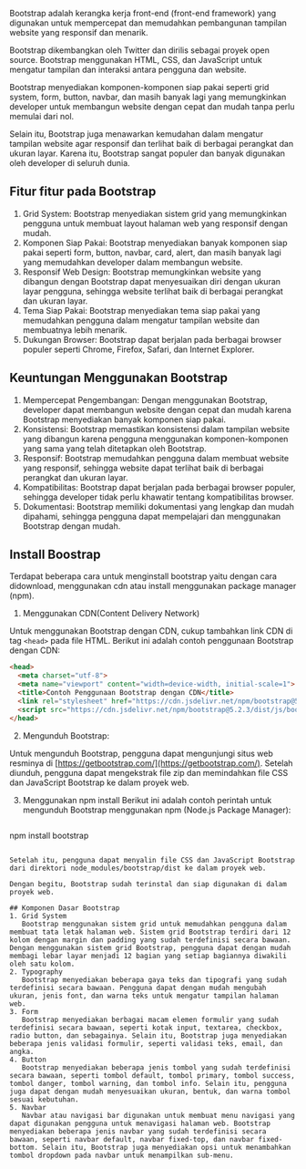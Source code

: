 Bootstrap adalah kerangka kerja front-end (front-end framework) yang digunakan untuk mempercepat dan memudahkan pembangunan tampilan website yang responsif dan menarik.

Bootstrap dikembangkan oleh Twitter dan dirilis sebagai proyek open source. Bootstrap menggunakan HTML, CSS, dan JavaScript untuk mengatur tampilan dan interaksi antara pengguna dan website.

Bootstrap menyediakan komponen-komponen siap pakai seperti grid system, form, button, navbar, dan masih banyak lagi yang memungkinkan developer untuk membangun website dengan cepat dan mudah tanpa perlu memulai dari nol.

Selain itu, Bootstrap juga menawarkan kemudahan dalam mengatur tampilan website agar responsif dan terlihat baik di berbagai perangkat dan ukuran layar. Karena itu, Bootstrap sangat populer dan banyak digunakan oleh developer di seluruh dunia.

## Fitur fitur pada Bootstrap
1. Grid System: Bootstrap menyediakan sistem grid yang memungkinkan pengguna untuk membuat layout halaman web yang responsif dengan mudah.
2. Komponen Siap Pakai: Bootstrap menyediakan banyak komponen siap pakai seperti form, button, navbar, card, alert, dan masih banyak lagi yang memudahkan developer dalam membangun website.
3. Responsif Web Design: Bootstrap memungkinkan website yang dibangun dengan Bootstrap dapat menyesuaikan diri dengan ukuran layar pengguna, sehingga website terlihat baik di berbagai perangkat dan ukuran layar.
4. Tema Siap Pakai: Bootstrap menyediakan tema siap pakai yang memudahkan pengguna dalam mengatur tampilan website dan membuatnya lebih menarik.
5. Dukungan Browser: Bootstrap dapat berjalan pada berbagai browser populer seperti Chrome, Firefox, Safari, dan Internet Explorer.


## Keuntungan Menggunakan Bootstrap

1. Mempercepat Pengembangan: Dengan menggunakan Bootstrap, developer dapat membangun website dengan cepat dan mudah karena Bootstrap menyediakan banyak komponen siap pakai.
2. Konsistensi: Bootstrap memastikan konsistensi dalam tampilan website yang dibangun karena pengguna menggunakan komponen-komponen yang sama yang telah ditetapkan oleh Bootstrap.
3. Responsif: Bootstrap memudahkan pengguna dalam membuat website yang responsif, sehingga website dapat terlihat baik di berbagai perangkat dan ukuran layar.
4. Kompatibilitas: Bootstrap dapat berjalan pada berbagai browser populer, sehingga developer tidak perlu khawatir tentang kompatibilitas browser.
5. Dokumentasi: Bootstrap memiliki dokumentasi yang lengkap dan mudah dipahami, sehingga pengguna dapat mempelajari dan menggunakan Bootstrap dengan mudah.


## Install Boostrap

Terdapat beberapa cara untuk menginstall bootstrap yaitu dengan cara didownload, menggunakan cdn atau install menggunakan package manager (npm).

1. Menggunakan CDN(Content Delivery Network)

Untuk menggunakan Bootstrap dengan CDN, cukup tambahkan link CDN di tag `<head>` pada file HTML. Berikut ini adalah contoh penggunaan Bootstrap dengan CDN:


```html
<head>
  <meta charset="utf-8">
  <meta name="viewport" content="width=device-width, initial-scale=1">
  <title>Contoh Penggunaan Bootstrap dengan CDN</title>
  <link rel="stylesheet" href="https://cdn.jsdelivr.net/npm/bootstrap@5.2.3/dist/css/bootstrap.min.css">
  <script src="https://cdn.jsdelivr.net/npm/bootstrap@5.2.3/dist/js/bootstrap.bundle.min.js"></script>
</head>

```

2. Mengunduh Bootstrap:

Untuk mengunduh Bootstrap, pengguna dapat mengunjungi situs web resminya di [https://getbootstrap.com/](https://getbootstrap.com/). Setelah diunduh, pengguna dapat mengekstrak file zip dan memindahkan file CSS dan JavaScript Bootstrap ke dalam proyek web.

3. Menggunakan npm install
   Berikut ini adalah contoh perintah untuk mengunduh Bootstrap menggunakan npm (Node.js Package Manager):
   ```bash
npm install bootstrap
```

Setelah itu, pengguna dapat menyalin file CSS dan JavaScript Bootstrap dari direktori node_modules/bootstrap/dist ke dalam proyek web.

Dengan begitu, Bootstrap sudah terinstal dan siap digunakan di dalam proyek web.

## Komponen Dasar Bootstrap
1. Grid System
   Bootstrap menggunakan sistem grid untuk memudahkan pengguna dalam membuat tata letak halaman web. Sistem grid Bootstrap terdiri dari 12 kolom dengan margin dan padding yang sudah terdefinisi secara bawaan. Dengan menggunakan sistem grid Bootstrap, pengguna dapat dengan mudah membagi lebar layar menjadi 12 bagian yang setiap bagiannya diwakili oleh satu kolom.
2. Typography
   Bootstrap menyediakan beberapa gaya teks dan tipografi yang sudah terdefinisi secara bawaan. Pengguna dapat dengan mudah mengubah ukuran, jenis font, dan warna teks untuk mengatur tampilan halaman web.
3. Form
   Bootstrap menyediakan berbagai macam elemen formulir yang sudah terdefinisi secara bawaan, seperti kotak input, textarea, checkbox, radio button, dan sebagainya. Selain itu, Bootstrap juga menyediakan beberapa jenis validasi formulir, seperti validasi teks, email, dan angka.
4. Button
   Bootstrap menyediakan beberapa jenis tombol yang sudah terdefinisi secara bawaan, seperti tombol default, tombol primary, tombol success, tombol danger, tombol warning, dan tombol info. Selain itu, pengguna juga dapat dengan mudah menyesuaikan ukuran, bentuk, dan warna tombol sesuai kebutuhan.
5. Navbar
   Navbar atau navigasi bar digunakan untuk membuat menu navigasi yang dapat digunakan pengguna untuk menavigasi halaman web. Bootstrap menyediakan beberapa jenis navbar yang sudah terdefinisi secara bawaan, seperti navbar default, navbar fixed-top, dan navbar fixed-bottom. Selain itu, Bootstrap juga menyediakan opsi untuk menambahkan tombol dropdown pada navbar untuk menampilkan sub-menu.
